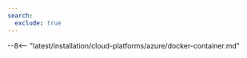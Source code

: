 ```yaml
---
search:
  exclude: true
---
```


[allocating-memory-guide]:          ../../../../admin-en/configuration-guides/allocate-resources-for-node.md
[mount-config-instr]:               #deploying-the-wallarm-node-docker-container-configured-through-the-mounted-file
[nginx-waf-directives]:             ../../../../admin-en/configure-parameters-en.md
[graylist-docs]:                    ../../../../user-guides/ip-lists/overview.md
[filtration-modes-docs]:            ../../../../admin-en/configure-wallarm-mode.md
[application-configuration]:        ../../../../user-guides/settings/applications.md
[node-status-docs]:                 ../../../../admin-en/configure-statistics-service.md
[node-token]:                       ../../../../quickstart.md#deploy-the-wallarm-filtering-node
[api-token]:                        ../../../../user-guides/settings/api-tokens.md
[wallarm-token-types]:              ../../../../user-guides/nodes/nodes.md#api-and-node-tokens-for-node-creation
[platform]:                         ../../../../installation/supported-deployment-options.md
[copy-container-ip-azure-img]:      ../../../../images/waf-installation/azure/container-copy-domain-name.png
[ptrav-attack-docs]:                ../../../../attacks-vulns-list.md#path-traversal
[attacks-in-ui-image]:              ../../../../images/admin-guides/test-attacks-quickstart.png
[logging-docs]:                     ../../../../admin-en/configure-logging.md
[api-policy-enf-docs]:              ../../../../api-specification-enforcement/overview.md
[filtration-modes]:                 ../../../../admin-en/configure-wallarm-mode.md#available-filtration-modes
[api-discovery-docs]:               ../../../../api-discovery/overview.md
[sensitive-data-rule]:              ../../../../user-guides/rules/sensitive-data-rule.md
[apid-only-mode-details]:           ../../../../installation/nginx/all-in-one.md#api-discovery-only-mode
[what-is-new-wstore]:            ../../../../updating-migrating/what-is-new.md#replacing-tarantool-with-wstore-for-postanalytics
[wstore-metrics]:                    ../../../../admin-en/wstore-metrics.md
[wstore-metrics-mount]:             ../../../../admin-en/wstore-metrics.md
[wcli-metrics]:                     ../../../../admin-en/wcli-metrics.md

--8<-- "latest/installation/cloud-platforms/azure/docker-container.md"